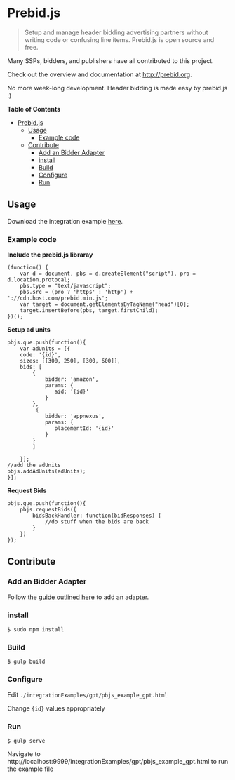 Prebid.js
========

> Setup and manage header bidding advertising partners without writing code or confusing line items. Prebid.js is open source and free.

Many SSPs, bidders, and publishers have all contributed to this project. 

Check out the overview and documentation at http://prebid.org. 

No more week-long development. Header bidding is made easy by prebid.js :)

**Table of Contents** 

- [Prebid.js](#)
	- [Usage](#usage)
		- [Example code](#example-code)
	- [Contribute](#contribute)
		- [Add an Bidder Adapter](#add-an-bidder-adapter)
		- [install](#install)
		- [Build](#build)
		- [Configure](#configure)
		- [Run](#run)

	
Usage
----------
Download the integration example [here](https://github.com/prebid/Prebid.js/blob/master/integrationExamples/gpt/pbjs_example_gpt.html). 

### Example code ###

**Include the prebid.js libraray**

    (function() {
        var d = document, pbs = d.createElement("script"), pro = d.location.protocal;
        pbs.type = "text/javascript";
        pbs.src = (pro ? 'https' : 'http') + '://cdn.host.com/prebid.min.js';
        var target = document.getElementsByTagName("head")[0];
        target.insertBefore(pbs, target.firstChild);
    })();

**Setup ad units**

    pbjs.que.push(function(){
	    var adUnits = [{
        code: '{id}',
        sizes: [[300, 250], [300, 600]],
        bids: [
            {
                bidder: 'amazon',
                params: {
                   aid: '{id}'
                }
            },
             {
                bidder: 'appnexus',
                params: {
                   placementId: '{id}'
                }
            }
            ]
        
        }];
	//add the adUnits
    pbjs.addAdUnits(adUnits);
    }];

**Request Bids**

    pbjs.que.push(function(){
        pbjs.requestBids({
            bidsBackHandler: function(bidResponses) {
                //do stuff when the bids are back
            }
        })
    });

Contribute
----------

### Add an Bidder Adapter ###
Follow the [guide outlined here](http://prebid.org/bidder-adaptor.html) to add an adapter. 

### install ###
	$ sudo npm install

### Build ###
	$ gulp build

### Configure ###
Edit `./integrationExamples/gpt/pbjs_example_gpt.html`

Change `{id}` values appropriately 
	
### Run ###

	$ gulp serve

Navigate to http://localhost:9999/integrationExamples/gpt/pbjs_example_gpt.html to run the example file